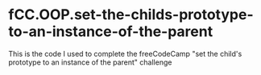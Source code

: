 # fCC.OOP.set-the-childs-prototype-to-an-instance-of-the-parent
This is the code I used to complete the freeCodeCamp "set the child's prototype to an instance of the parent" challenge
